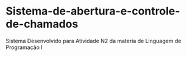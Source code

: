 # Sistema-de-abertura-e-controle-de-chamados
Sistema Desenvolvido para Atividade N2 da materia de Linguagem de Programação I
